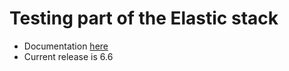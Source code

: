 # Testing part of the Elastic stack

- Documentation [here](https://www.elastic.co/guide/en/elasticsearch/reference/index.html)
- Current release is 6.6

